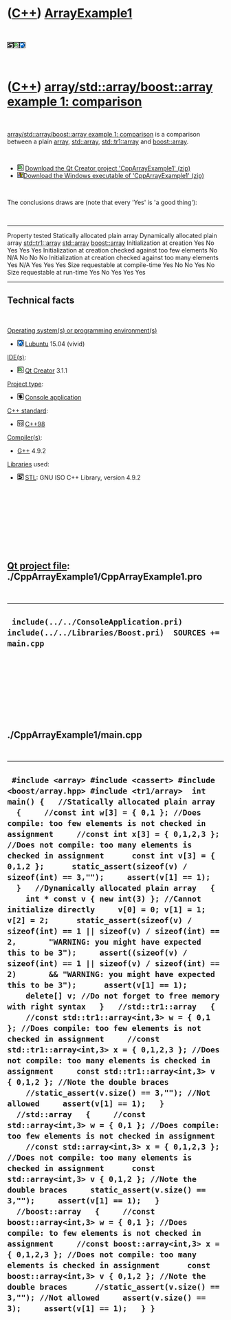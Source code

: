
 

 

 

 

 

([C++](Cpp.md)) [ArrayExample1](CppArrayExample1.md)
======================================================

 

![STL](PicStl.png)![Qt
Creator](PicQtCreator.png)![Lubuntu](PicLubuntu.png)

 

([C++](Cpp.md)) [array/std::array/boost::array example 1: comparison](CppArrayExample1.md)
============================================================================================

 

[array/std::array/boost::array example 1:
comparison](CppArrayExample1.md) is a comparison between a plain
[array](CppArray.md), [std::array](CppStdArray.md),
[std::tr1::array](CppTr1Array.md) and
[boost::array](CppBoostArray.md).

 

-   ![Qt Creator](PicQtCreator.png) [Download the Qt Creator project
    'CppArrayExample1' (zip)](CppArrayExample1.zip)
-   ![Windows](PicWindows.png)[Download the Windows executable of
    'CppArrayExample1' (zip)](CppArrayExample1Exe.zip)

 

The conclusions draws are (note that every 'Yes' is 'a good thing'):

 

  -------------------------------------------------------------- ---------------------------------- ----------------------------------- ------------------------------------ ------------------------------- -----------------------------------
  Property tested                                                Statically allocated plain array   Dynamically allocated plain array   [std::tr1::array](CppTr1Array.md)   [std::array](CppStdArray.md)   [boost::array](CppBoostArray.md)
  Initialization at creation                                     Yes                                No                                  Yes                                  Yes                             Yes
  Initialization at creation checked against too few elements    No                                 N/A                                 No                                   No                              No
  Initialization at creation checked against too many elements   Yes                                N/A                                 Yes                                  Yes                             Yes
  Size requestable at compile-time                               Yes                                No                                  No                                   Yes                             No
  Size requestable at run-time                                   Yes                                No                                  Yes                                  Yes                             Yes
  -------------------------------------------------------------- ---------------------------------- ----------------------------------- ------------------------------------ ------------------------------- -----------------------------------

Technical facts
---------------

 

[Operating system(s) or programming environment(s)](CppOs.md)

-   ![Lubuntu](PicLubuntu.png) [Lubuntu](CppLubuntu.md) 15.04 (vivid)

[IDE(s)](CppIde.md):

-   ![Qt Creator](PicQtCreator.png) [Qt Creator](CppQtCreator.md) 3.1.1

[Project type](CppQtProjectType.md):

-   ![console](PicConsole.png) [Console
    application](CppConsoleApplication.md)

[C++ standard](CppStandard.md):

-   ![C++98](PicCpp98.png) [C++98](Cpp98.md)

[Compiler(s)](CppCompiler.md):

-   [G++](CppGpp.md) 4.9.2

[Libraries](CppLibrary.md) used:

-   ![STL](PicStl.png) [STL](CppStl.md): GNU ISO C++ Library, version
    4.9.2

 

 

 

 

 

[Qt project file](CppQtProjectFile.md): ./CppArrayExample1/CppArrayExample1.pro
--------------------------------------------------------------------------------

 

  --------------------------------------------------------------------------------------------------
  ` include(../../ConsoleApplication.pri) include(../../Libraries/Boost.pri)  SOURCES += main.cpp`
  --------------------------------------------------------------------------------------------------

 

 

 

 

 

./CppArrayExample1/main.cpp
---------------------------

 

  -----------------------------------------------------------------------------------------------------------------------------------------------------------------------------------------------------------------------------------------------------------------------------------------------------------------------------------------------------------------------------------------------------------------------------------------------------------------------------------------------------------------------------------------------------------------------------------------------------------------------------------------------------------------------------------------------------------------------------------------------------------------------------------------------------------------------------------------------------------------------------------------------------------------------------------------------------------------------------------------------------------------------------------------------------------------------------------------------------------------------------------------------------------------------------------------------------------------------------------------------------------------------------------------------------------------------------------------------------------------------------------------------------------------------------------------------------------------------------------------------------------------------------------------------------------------------------------------------------------------------------------------------------------------------------------------------------------------------------------------------------------------------------------------------------------------------------------------------------------------------------------------------------------------------------------------------------------------------------------------------------------------------------------------------------------------------------------------------------------------------------------------------------------------------------------------------------------------------
  ` #include <array> #include <cassert> #include <boost/array.hpp> #include <tr1/array>  int main() {   //Statically allocated plain array   {     //const int w[3] = { 0,1 }; //Does compile: too few elements is not checked in assignment     //const int x[3] = { 0,1,2,3 }; //Does not compile: too many elements is checked in assignment      const int v[3] = { 0,1,2 };      static_assert(sizeof(v) / sizeof(int) == 3,"");     assert(v[1] == 1);   }   //Dynamically allocated plain array   {     int * const v { new int(3) }; //Cannot initialize directly     v[0] = 0; v[1] = 1; v[2] = 2;      static_assert(sizeof(v) / sizeof(int) == 1 || sizeof(v) / sizeof(int) == 2,       "WARNING: you might have expected this to be 3");     assert((sizeof(v) / sizeof(int) == 1 || sizeof(v) / sizeof(int) == 2)       && "WARNING: you might have expected this to be 3");      assert(v[1] == 1);      delete[] v; //Do not forget to free memory with right syntax   }   //std::tr1::array   {     //const std::tr1::array<int,3> w = { 0,1 }; //Does compile: too few elements is not checked in assignment     //const std::tr1::array<int,3> x = { 0,1,2,3 }; //Does not compile: too many elements is checked in assignment     const std::tr1::array<int,3> v { 0,1,2 }; //Note the double braces     //static_assert(v.size() == 3,""); //Not allowed     assert(v[1] == 1);   }   //std::array   {     //const std::array<int,3> w = { 0,1 }; //Does compile: too few elements is not checked in assignment     //const std::array<int,3> x = { 0,1,2,3 }; //Does not compile: too many elements is checked in assignment      const std::array<int,3> v { 0,1,2 }; //Note the double braces     static_assert(v.size() == 3,"");     assert(v[1] == 1);   }   //boost::array   {     //const boost::array<int,3> w = { 0,1 }; //Does compile: to few elements is not checked in assignment     //const boost::array<int,3> x = { 0,1,2,3 }; //Does not compile: too many elements is checked in assignment      const boost::array<int,3> v { 0,1,2 }; //Note the double braces      //static_assert(v.size() == 3,""); //Not allowed     assert(v.size() == 3);     assert(v[1] == 1);   } }`
  -----------------------------------------------------------------------------------------------------------------------------------------------------------------------------------------------------------------------------------------------------------------------------------------------------------------------------------------------------------------------------------------------------------------------------------------------------------------------------------------------------------------------------------------------------------------------------------------------------------------------------------------------------------------------------------------------------------------------------------------------------------------------------------------------------------------------------------------------------------------------------------------------------------------------------------------------------------------------------------------------------------------------------------------------------------------------------------------------------------------------------------------------------------------------------------------------------------------------------------------------------------------------------------------------------------------------------------------------------------------------------------------------------------------------------------------------------------------------------------------------------------------------------------------------------------------------------------------------------------------------------------------------------------------------------------------------------------------------------------------------------------------------------------------------------------------------------------------------------------------------------------------------------------------------------------------------------------------------------------------------------------------------------------------------------------------------------------------------------------------------------------------------------------------------------------------------------------------------

 

 

 

 

 

 

